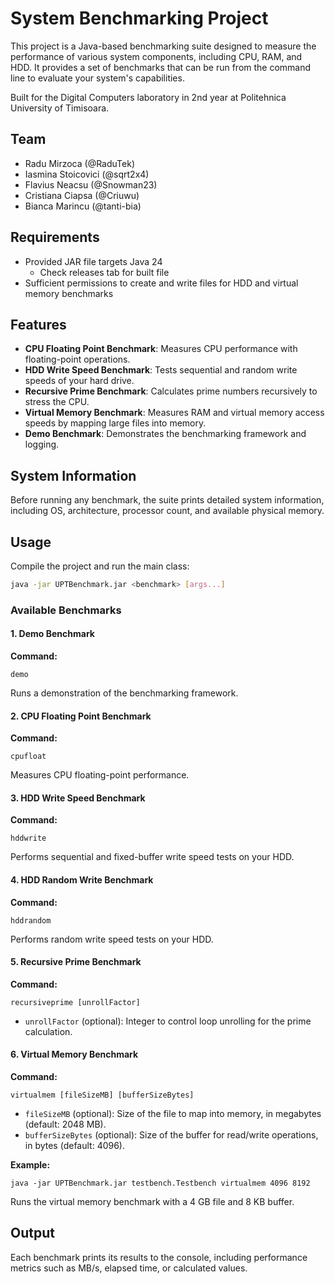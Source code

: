 # System Benchmarking Project

This project is a Java-based benchmarking suite designed to measure the performance of various system components, including CPU, RAM, and HDD. It provides a set of benchmarks that can be run from the command line to evaluate your system's capabilities.

Built for the Digital Computers laboratory in 2nd year at Politehnica University of Timisoara.

## Team

-   Radu Mirzoca (@RaduTek)
-   Iasmina Stoicovici (@sqrt2x4)
-   Flavius Neacsu (@Snowman23)
-   Cristiana Ciapsa (@Criuwu)
-   Bianca Marincu (@tanti-bia)

## Requirements

-   Provided JAR file targets Java 24
    -   Check releases tab for built file
-   Sufficient permissions to create and write files for HDD and virtual memory benchmarks

## Features

-   **CPU Floating Point Benchmark**: Measures CPU performance with floating-point operations.
-   **HDD Write Speed Benchmark**: Tests sequential and random write speeds of your hard drive.
-   **Recursive Prime Benchmark**: Calculates prime numbers recursively to stress the CPU.
-   **Virtual Memory Benchmark**: Measures RAM and virtual memory access speeds by mapping large files into memory.
-   **Demo Benchmark**: Demonstrates the benchmarking framework and logging.

## System Information

Before running any benchmark, the suite prints detailed system information, including OS, architecture, processor count, and available physical memory.

## Usage

Compile the project and run the main class:

```sh
java -jar UPTBenchmark.jar <benchmark> [args...]
```

### Available Benchmarks

#### 1. Demo Benchmark

**Command:**

```
demo
```

Runs a demonstration of the benchmarking framework.

#### 2. CPU Floating Point Benchmark

**Command:**

```
cpufloat
```

Measures CPU floating-point performance.

#### 3. HDD Write Speed Benchmark

**Command:**

```
hddwrite
```

Performs sequential and fixed-buffer write speed tests on your HDD.

#### 4. HDD Random Write Benchmark

**Command:**

```
hddrandom
```

Performs random write speed tests on your HDD.

#### 5. Recursive Prime Benchmark

**Command:**

```
recursiveprime [unrollFactor]
```

-   `unrollFactor` (optional): Integer to control loop unrolling for the prime calculation.

#### 6. Virtual Memory Benchmark

**Command:**

```
virtualmem [fileSizeMB] [bufferSizeBytes]
```

-   `fileSizeMB` (optional): Size of the file to map into memory, in megabytes (default: 2048 MB).
-   `bufferSizeBytes` (optional): Size of the buffer for read/write operations, in bytes (default: 4096).

**Example:**

```
java -jar UPTBenchmark.jar testbench.Testbench virtualmem 4096 8192
```

Runs the virtual memory benchmark with a 4 GB file and 8 KB buffer.

## Output

Each benchmark prints its results to the console, including performance metrics such as MB/s, elapsed time, or calculated values.

